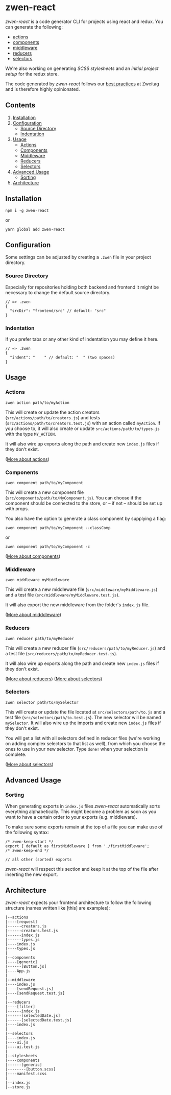 # zwen-react

*zwen-react* is a code generator CLI for projects using react and redux. You can generate the following:

* [actions](docs/action.md)
* [components](docs/component.md)
* [middleware](docs/middleware.md)
* [reducers](docs/reducer.md)
* [selectors](docs/selector.md)

We're also working on generating _SCSS stylesheets_ and an _initial project setup_ for the redux store.

The code generated by *zwen-react* follows our [best practices](docs/introduction.md) at Zweitag and is therefore highly opinionated.

## Contents
1. [Installation](#installation)
1. [Configuration](#options)
    - [Source Directory](#source-directory)
    - [Indentation](#indentation)
1. [Usage](#usage)
    - [Actions](#actions)
    - [Components](#components)
    - [Middleware](#middleware)
    - [Reducers](#reducers)
    - [Selectors](#selectors)
1. [Advanced Usage](#advanced-usage)
    - [Sorting](#sorting)
1. [Architecture](#architecture)

## Installation
```
npm i -g zwen-react
```
or
```
yarn global add zwen-react
```

## Configuration
Some settings can be adjusted by creating a `.zwen` file in your project directory.

### Source Directory
Especially for repositories holding both backend and frontend it might be necessary to change the default source directory.
```
// => .zwen
{
  "srcDir": "frontend/src" // default: "src"
}
```

### Indentation
If you prefer tabs or any other kind of indentation you may define it here.
```
// => .zwen
{
  "indent": "    " // default: "  " (two spaces)
}
```

## Usage
### Actions
```
zwen action path/to/myAction
```
This will create or update the action creators (`src/actions/path/to/creators.js`) and tests (`src/actions/path/to/creators.test.js`) with an action called `myAction`. If you choose to, it will also create or update `src/actions/path/to/types.js` with the type `MY_ACTION`.

It will also wire up exports along the path and create new `index.js` files if they don't exist.

([More about actions](docs/action.md))

### Components
```
zwen component path/to/myComponent
```
This will create a new component file (`src/components/path/to/MyComponent.js`). You can choose if the component should be connected to the store, or – if not – should be set up with props.

You also have the option to generate a class component by supplying a flag:
```
zwen component path/to/myComponent --classComp
```
or
```
zwen component path/to/myComponent -c
```

([More about components](docs/component.md))

### Middleware
```
zwen middleware myMiddleware
```
This will create a new middleware file (`src/middleware/myMiddleware.js`) and a test file (`src/middleware/myMiddleware.test.js`).

It will also export the new middleware from the folder's `index.js` file.

([More about midddleware](docs/middleware.md))

### Reducers
```
zwen reducer path/to/myReducer
```
This will create a new reducer file (`src/reducers/path/to/myReducer.js`) and a test file (`src/reducers/path/to/myReducer.test.js`).

It will also wire up exports along the path and create new `index.js` files if they don't exist.

([More about reducers](docs/reducer.md))
([More about selectors](docs/selector.md))

### Selectors
```
zwen selector path/to/mySelector
```
This will create or update the file located at `src/selectors/path/to.js` and a test file (`src/selectors/path/to.test.js`). The new selector will be named `mySelector`. It will also wire up the imports and create new `index.js` files if they don't exist.

You will get a list with all selectors defined in reducer files (we're working on adding complex selectors to that list as well), from which you choose the ones to use in your new selector. Type `done!` when your selection is complete.

([More about selectors](docs/selector.md))

## Advanced Usage
### Sorting
When generating exports in `index.js` files *zwen-react* automatically sorts everything alphabetically. This might become a problem as soon as you want to have a certain order to your exports (e.g. middleware).

To make sure some exports remain at the top of a file you can make use of the following syntax:

```
/* zwen-keep-start */
export { default as firstMiddleware } from './firstMiddleware';
/* zwen-keep-end */

// all other (sorted) exports
```

*zwen-react* will respect this section and keep it at the top of the file after inserting the new export.

## Architecture

*zwen-react* expects your frontend architecture to follow the following structure (names written like [this] are examples):
```
|--actions
|----[request]
|------creators.js
|------creators.test.js
|------index.js
|------types.js
|----index.js
|----types.js
|
|--components
|----[generic]
|------[Button.js]
|----App.js
|
|--middleware
|----index.js
|----[sendRequest.js]
|----[sendRequest.test.js]
|
|--reducers
|----[filter]
|------index.js
|------[selectedDate.js]
|------[selectedDate.test.js]
|----index.js
|
|--selectors
|----index.js
|----ui.js
|----ui.test.js
|
|--stylesheets
|----components
|------[generic]
|--------[button.scss]
|----manifest.scss
|
|--index.js
|--store.js
```
